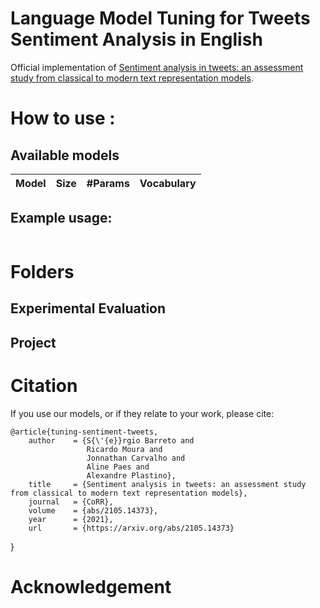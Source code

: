 # Language Model Tuning for Tweets Sentiment Analysis in English
Official implementation of [Sentiment analysis in tweets: an assessment study from classical to modern text representation models](https://arxiv.org/abs/2105.14373).

# How to use :

## Available models

<!-- Com link -->
| Model                                    | Size                                                   | #Params  | Vocabulary         |
| :-:                                      | :-:                                                            | :-:      | :-:                |



## Example usage:
```python
```

# Folders

## Experimental Evaluation

## Project
# Citation
If you use our models, or if they relate to your work, please cite:

    @article{tuning-sentiment-tweets,
        author    = {S{\'{e}}rgio Barreto and
                     Ricardo Moura and
                     Jonnathan Carvalho and
                     Aline Paes and
                     Alexandre Plastino},
        title     = {Sentiment analysis in tweets: an assessment study from classical to modern text representation models},
        journal   = {CoRR},
        volume    = {abs/2105.14373},
        year      = {2021},
        url       = {https://arxiv.org/abs/2105.14373}
}

# Acknowledgement


